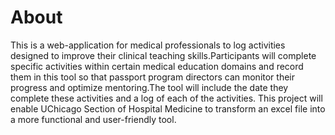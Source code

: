 # About

This is a web-application for medical professionals to log activities designed to improve their clinical teaching skills.Participants will complete specific activities within certain medical education domains and record them in this tool so that passport program directors can monitor their progress and optimize mentoring.The tool will include the date they complete these activities and a log of each of the activities. This project will enable UChicago Section of Hospital Medicine to transform an excel file into a more functional and user-friendly tool.
